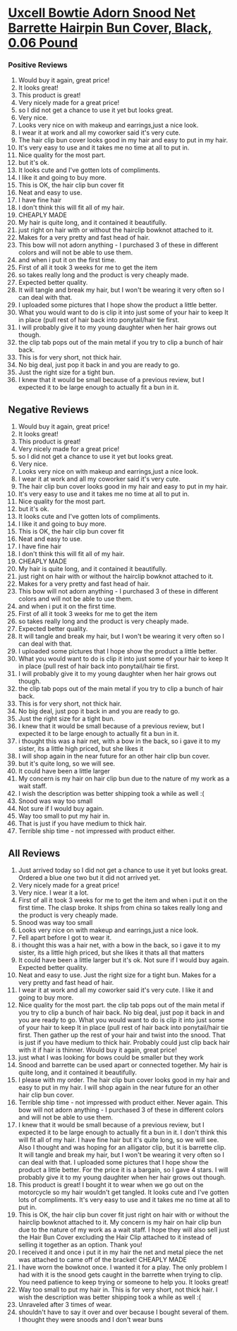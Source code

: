# [Uxcell Bowtie Adorn Snood Net Barrette Hairpin Bun Cover, Black, 0.06 Pound](https://products.checkmycream.com/products/Uxcell-Bowtie-Adorn-Snood-Net-Barrette-Hairpin-Bun-Cover-Black-0.06-Pound.html)

### Positive Reviews

<ol>
      <li>Would buy it again, great price!</li>
      <li>It looks great!</li>
      <li>This product is great!</li>
      <li>Very nicely made for a great price!</li>
      <li>so I did not get a chance to use it yet but looks great.</li>
      <li>Very nice.  </li>
      <li>Looks very nice on with makeup and earrings,just a nice look.</li>
      <li>I wear it at work and all my coworker said it&#x27;s very cute.</li>
      <li>The hair clip bun cover looks good in my hair and easy to put in my hair.</li>
      <li>It&#x27;s very easy to use and it takes me no time at all to put in.</li>
      <li>Nice quality for the most part.</li>
      <li>but it&#x27;s ok.</li>
      <li>It looks cute and I&#x27;ve gotten lots of compliments.</li>
      <li>I like it and going to buy more.</li>
      <li>This is OK, the hair clip bun cover fit</li>
      <li>Neat and easy to use.</li>
      <li>I have fine hair</li>
      <li>I don&#x27;t think this will fit all of my hair.  </li>
      <li>CHEAPLY MADE</li>
      <li>My hair is quite long, and it contained it beautifully.</li>
      <li>just right on hair with or without the hairclip bowknot attached to it.</li>
      <li>Makes for a very pretty and fast head of hair.</li>
      <li>This bow will not adorn anything - I purchased 3 of these in different colors and will not be able to use them.</li>
      <li>and when i put it on the first time.</li>
      <li>First of all it took 3 weeks for me to get the item</li>
      <li>so takes really long and the product is very cheaply made.</li>
      <li>Expected better quality.</li>
      <li>It will tangle and break my hair, but I won&#x27;t be wearing it very often so I can deal with that.  </li>
      <li>I uploaded some pictures that I hope show the product a little better.  </li>
      <li>What you would want to do is clip it into just some of your hair to keep It in place (pull rest of hair back into ponytail/hair tie first.</li>
      <li>I will probably give it to my young daughter when her hair grows out though.</li>
      <li>the clip tab pops out of the main metal if you try to clip a bunch of hair back.</li>
      <li>This is for very short, not thick hair.</li>
      <li>No big deal, just pop it back in and you are ready to go.</li>
      <li>Just the right size for a tight bun.</li>
      <li>I knew that it would be small because of a previous review, but I expected it to be large enough to actually fit a bun in it.  </li>
</ol>


<h2>Negative Reviews</h2>
<ol>
<li> Would buy it again, great price!</li>
<li> It looks great!</li>
<li> This product is great!</li>
<li> Very nicely made for a great price!</li>
<li> so I did not get a chance to use it yet but looks great.</li>
<li> Very nice.  </li>
<li> Looks very nice on with makeup and earrings,just a nice look.</li>
<li> I wear it at work and all my coworker said it&#x27;s very cute.</li>
<li> The hair clip bun cover looks good in my hair and easy to put in my hair.</li>
<li> It&#x27;s very easy to use and it takes me no time at all to put in.</li>
<li> Nice quality for the most part.</li>
<li> but it&#x27;s ok.</li>
<li> It looks cute and I&#x27;ve gotten lots of compliments.</li>
<li> I like it and going to buy more.</li>
<li> This is OK, the hair clip bun cover fit</li>
<li> Neat and easy to use.</li>
<li> I have fine hair</li>
<li> I don&#x27;t think this will fit all of my hair.  </li>
<li> CHEAPLY MADE</li>
<li> My hair is quite long, and it contained it beautifully.</li>
<li> just right on hair with or without the hairclip bowknot attached to it.</li>
<li> Makes for a very pretty and fast head of hair.</li>
<li> This bow will not adorn anything - I purchased 3 of these in different colors and will not be able to use them.</li>
<li> and when i put it on the first time.</li>
<li> First of all it took 3 weeks for me to get the item</li>
<li> so takes really long and the product is very cheaply made.</li>
<li> Expected better quality.</li>
<li> It will tangle and break my hair, but I won&#x27;t be wearing it very often so I can deal with that.  </li>
<li> I uploaded some pictures that I hope show the product a little better.  </li>
<li> What you would want to do is clip it into just some of your hair to keep It in place (pull rest of hair back into ponytail/hair tie first.</li>
<li> I will probably give it to my young daughter when her hair grows out though.</li>
<li> the clip tab pops out of the main metal if you try to clip a bunch of hair back.</li>
<li> This is for very short, not thick hair.</li>
<li> No big deal, just pop it back in and you are ready to go.</li>
<li> Just the right size for a tight bun.</li>
<li> I knew that it would be small because of a previous review, but I expected it to be large enough to actually fit a bun in it.  </li>
<li> i thought this was a hair net, with a bow in the back, so i gave it to my sister, its a little high priced, but she likes it</li>
<li> I will shop again in the near future for an other hair clip bun cover.</li>
<li> but it&#x27;s quite long, so we will see.  </li>
<li> It could have been a little larger</li>
<li> My concern is my hair on hair clip bun due to the nature of my work as a wait staff.</li>
<li> I wish the description was better shipping took a while as well :(</li>
<li> Snood was way too small</li>
<li> Not sure if I would buy again.</li>
<li> Way too small to put my hair in.</li>
<li> That is just if you have medium to thick hair.</li>
<li> Terrible ship time - not impressed with product either.  </li>
</ol>

<h2>All Reviews</h2>

<ol>
    <li> Just arrived today so I did not get a chance to use it yet but looks great. Ordered a blue one two but it did not arrived yet.</li>
    <li> Very nicely made for a great price!</li>
    <li> Very nice.  I wear it a lot.</li>
    <li> First of all it took 3 weeks for me to get the item and when i put it on the first time. The clasp broke. It ships from china so takes really long and the product is very cheaply made.</li>
    <li> Snood was way too small</li>
    <li> Looks very nice on with makeup and earrings,just a nice look.</li>
    <li> Fell apart before I got to wear it.</li>
    <li> i thought this was a hair net, with a bow in the back, so i gave it to my sister, its a little high priced, but she likes it thats all that matters</li>
    <li> It could have been a little larger but it&#x27;s ok. Not sure if I would buy again. Expected better quality.</li>
    <li> Neat and easy to use. Just the right size for a tight bun. Makes for a very pretty and fast head of hair.</li>
    <li> I wear it at work and all my coworker said it&#x27;s very cute. I like it and going to buy more.</li>
    <li> Nice quality for the most part. the clip tab pops out of the main metal if you try to clip a bunch of hair back. No big deal, just pop it back in and you are ready to go. What you would want to do is clip it into just some of your hair to keep It in place (pull rest of hair back into ponytail/hair tie first. Then gather up the rest of your hair and twist into the snood. That is just if you have medium to thick hair. Probably could just clip back hair with it if hair is thinner. Would buy it again, great price!</li>
    <li> just what I was looking for bows could be smaller but they work</li>
    <li> Snood and barrette can be used apart or connected together. My hair is quite long, and it contained it beautifully.</li>
    <li> I please with my order. The hair clip bun cover looks good in my hair and easy to put in my hair. I will shop again in the near future for an other hair clip bun cover.</li>
    <li> Terrible ship time - not impressed with product either.  Never again. This bow will not adorn anything - I purchased 3 of these in different colors and will not be able to use them.</li>
    <li> I knew that it would be small because of a previous review, but I expected it to be large enough to actually fit a bun in it.  I don&#x27;t think this will fit all of my hair.  I have fine hair but it&#x27;s quite long, so we will see.  Also I thought and was hoping for an alligator clip, but it is barrette clip.  It will tangle and break my hair, but I won&#x27;t be wearing it very often so I can deal with that.  I uploaded some pictures that I hope show the product a little better.  For the price it is a bargain, so I gave 4 stars.  I will probably give it to my young daughter when her hair grows out though.</li>
    <li> This product is great! I bought it to wear when we go out on the motorcycle so my hair wouldn&#x27;t get tangled. It looks cute and I&#x27;ve gotten lots of compliments. It&#x27;s very easy to use and it takes me no time at all to put in.</li>
    <li> This is OK, the hair clip bun cover fit just right on hair with or without the hairclip bowknot attached to it. My concern is my hair on hair clip bun due to the nature of my work as a wait staff. I hope they will also sell just the Hair Bun Cover excluding the Hair Clip attached to it instead of selling it together as an option. Thank you!</li>
    <li> I  received it and once i put it in my hair the net and metal piece the net was attached to came off of the bracket! CHEAPLY MADE</li>
    <li> I have worn the bowknot once.  I wanted it for a play.  The only problem I had with it is the snood gets caught in the barrette when trying to clip.  You need patience to keep trying or someone to help you.  It looks great!</li>
    <li> Way too small to put my hair in. This is for very short, not thick hair. I wish the description was better shipping took a while as well :(</li>
    <li> Unraveled after 3 times of wear.</li>
    <li> shouldn&#x27;t have to say it over and over because I bought several of them. I thought they were snoods and I don&#x27;t wear buns</li>
</ol>





